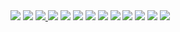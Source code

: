 <div>

<img src="https://img.shields.io/badge/react-61DAFB?style=for-the-badge&logo=react&logoColor=white">
<img src="https://img.shields.io/badge/expo-000020?style=for-the-badge&logo=expo&logoColor=white">
<a href="https://snackcoding.tistory.com">
  <img src="https://img.shields.io/badge/tistory-000000?style=for-the-badge&logo=tistory&logoColor=white">
</a>
<img src="https://img.shields.io/badge/axios-5A29E4?style=for-the-badge&logo=axios&logoColor=white">
<img src="https://img.shields.io/badge/javascript-F7DF1E?style=for-the-badge&logo=javascript&logoColor=white">
<img src="https://img.shields.io/badge/spring-6DB33F?style=for-the-badge&logo=spring&logoColor=white">
<img src="https://img.shields.io/badge/spring boot-6DB33F?style=for-the-badge&logo=springboot&logoColor=white">
<img src="https://img.shields.io/badge/VSCODE-007ACC?style=for-the-badge&logo=visualstudiocode&logoColor=white">
<img src="https://img.shields.io/badge/intellij-000080?style=for-the-badge&logo=intellijidea&logoColor=white">
<img src="https://img.shields.io/badge/JAVA-007396?style=for-the-badge&logo=java&logoColor=white">
<img src="https://img.shields.io/badge/python-3776AB?style=for-the-badge&logo=python&logoColor=white">
<img src="https://img.shields.io/badge/postgresql-4169E1?style=for-the-badge&logo=postgresql&logoColor=white">
<img src="https://img.shields.io/badge/flask-000000?style=for-the-badge&logo=flask&logoColor=white">
</div>
